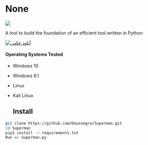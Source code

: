 # None
<h4 align="center"></h4>
<a href="http://python.org">
   <img src="https://img.shields.io/badge/python-v3.9.5-blue" >
</a>
 
A tool to build the foundation of an efficient tool written in Python

<a href="https://uupload.ir/view/none_dd0e.jpg" target="_blank"><img src="https://s4.uupload.ir/files/none_dd0e_thumb.jpg" border="0" alt="آپلود عکس" /></a>


 #### Operating Systems Tested
        
- Windows 10
- Windows 8.1
- Linux 
- Kali Linux

  ## Install
  
```bash
git clone https://github.com/Deusnegro/Superman.git
cd Superman
pip3 install -r requirements.txt
Run => Superman.py
```
